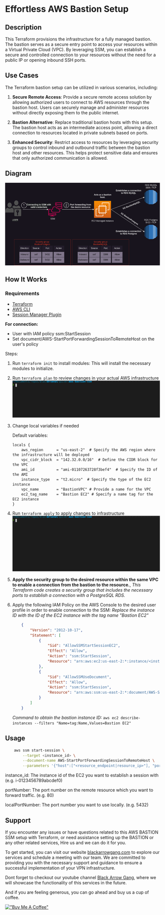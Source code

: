 <!-- 
---
type: "post"
title: "Effortless AWS Bastion Setup"
topic: "Security"
date: "2023-06-28T15:30:00-07:00"
author: "Abrham Martinez"
time: "1 min read"
description: "Discover the power of an AWS EC2 Bastion instance, a centralized and secure gateway that enhances your cloud infrastructure's security."
url: "/blog/aws-bastion-ssm"
---
-->

# **Effortless AWS Bastion Setup**

## **Description**
This Terraform provisions the infrastructure for a fully managed bastion. The bastion serves as a secure entry point to access your resources within a Virtual Private Cloud (VPC). By leveraging SSM, you can establish a secure and controlled connection to your resources without the need for a public IP or opening inbound SSH ports.

## **Use Cases**
The Terraform bastion setup can be utilized in various scenarios, including:

1. **Secure Remote Access**: Provide a secure remote access solution by allowing authorized users to connect to AWS resources through the bastion host. Users can securely manage and administer resources without directly exposing them to the public internet.

2. **Bastion Alternative**: Replace traditional bastion hosts with this setup. The bastion host acts as an intermediate access point, allowing a direct connection to resources located in private subnets based on ports.

3. **Enhanced Security**: Restrict access to resources by leveraging security groups to control inbound and outbound traffic between the bastion host and other resources. This helps protect sensitive data and ensures that only authorized communication is allowed.

## **Diagram**
![Bastion Diagram](https://raw.githubusercontent.com/BlackArrowGang/Arsenal/dev/quiver/aws-bastion-ssm/diagrams/bastion-diagram.png)

## **How It Works**

### **Requirements**
- [Terraform](https://developer.hashicorp.com/terraform/tutorials/aws-get-started/install-cli)
- [AWS CLI](https://github.com/aws/aws-cli)
- [Session Manager Plugin](https://docs.aws.amazon.com/systems-manager/latest/userguide/session-manager-working-with-install-plugin.html)

**For connection:**
- User with IAM policy ssm:StartSession
- Set document/AWS-StartPortForwardingSessionToRemoteHost on the user's policy

Steps: 
1. Run `terraform init` to install modules: This will install the necessary modules to initialize.

2. Run `terraform plan` to review changes in your actual AWS infrastructure ![terraform plan command](https://raw.githubusercontent.com/BlackArrowGang/Arsenal/dev/quiver/aws-bastion-ssm/diagrams/terraform_plan.svg)

3. Change local variables if needed
   
    Default variables: 

    ```
    locals {
        aws_region      = "us-east-2"  # Specify the AWS region where the infrastructure will be deployed
        vpc_cidr_block  = "142.32.0.0/16"  # Define the CIDR block for the VPC
        ami_id          = "ami-01107263728f3bef4"  # Specify the ID of the AMI
        instance_type   = "t2.micro"  # Specify the type of the EC2 instance
        vpc_name        = "BastionVPC" # Provide a name for the VPC
        ec2_tag_name    = "Bastion EC2" # Specify a name tag for the EC2 instance
    }
    ```

4. Run `terraform apply` to apply changes to infrastructure ![terraform apply command](https://raw.githubusercontent.com/BlackArrowGang/Arsenal/dev/quiver/aws-bastion-ssm/diagrams/terraform_apply.svg)

5. **Apply the security group to the desired resource within the same VPC to enable a connection from the bastion to the resource.**, *This Terraform code creates a security group that includes the necessary ports to establish a connection with a PostgreSQL RDS.* 

6. Apply the following IAM Policy on the AWS Console to the desired user profile in order to enable connection to the SSM:
    *Replace the instance ID with the ID of the EC2 instance with the tag name "Bastion EC2"*

    ```json
        {
            "Version": "2012-10-17",
            "Statement": [
                {
                    "Sid": "AllowSSMStartSessionEC2",
                    "Effect": "Allow",
                    "Action": "ssm:StartSession",
                    "Resource": "arn:aws:ec2:us-east-2:*:instance/<instance_id>"
                },
                {
                    "Sid": "AllowSSMUseDocument",
                    "Effect": "Allow",
                    "Action": "ssm:StartSession",
                    "Resource": "arn:aws:ssm:us-east-2:*:document/AWS-StartPortForwardingSession"
                }
            ]
        }
    ```
    *Command to obtain the bastion instance ID:*
`aws ec2 describe-instances --filters "Name=tag:Name,Values=Bastion EC2"`

## Usage
```bash
    aws ssm start-session \
        --target <instance_id> \
        --document-name AWS-StartPortForwardingSessionToRemoteHost \
        --parameters '{"host":["<resource_endpoint|resource_ip>"], "portNumber":["<host_port>"], "localPortNumber":["<machine_port>"]}'
```


instance_id: The instance id of the EC2 you want to establish a session with (e.g. i-0123456789abcdef0)

portNumber: The port number on the remote resource which you want to forward traffic. (e.g. 80)

localPortNumber: The port number you want to use locally. (e.g. 5432)

## Support
If you encounter any issues or have questions related to this AWS BASTION SSM setup with Terraform, or need assistance setting up the BASTION or any other related services, Hire us and we can do it for you.

To get started, you can visit our website [blackarrowgang.com](https://blackarrowgang.com) to explore our services and schedule a meeting with our team. We are committed to providing you with the necessary support and guidance to ensure a successful implementation of your VPN infrastructure.

Dont forget to checkout our youtube channel [Black Arrow Gang](https://www.youtube.com/@blackarrowgang3373), where we will showcase the functionality of this services in the future. 

And if you are feeling generous, you can go ahead and buy us a cup of coffee.

[!["Buy Me A Coffee"](https://www.buymeacoffee.com/assets/img/custom_images/orange_img.png)](https://blackarrowgang.com)
